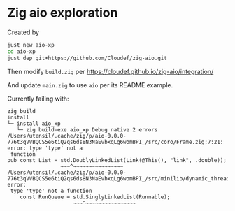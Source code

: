 # Zig aio exploration

Created by

```bash
just new aio-xp
cd aio-xp
just dep git+https://github.com/Cloudef/zig-aio.git
```

Then modify `build.zig` per https://cloudef.github.io/zig-aio/integration/

And update `main.zig` to use `aio` per its README example.

Currently failing with:

```
zig build
install
└─ install aio_xp
   └─ zig build-exe aio_xp Debug native 2 errors
/Users/utensil/.cache/zig/p/aio-0.0.0-776t3qVVBQCS5e6tiQ2qs6ds8N3NaEvbxqLg6womBPI_/src/coro/Frame.zig:7:21: error: type 'type' not a
 function
pub const List = std.DoublyLinkedList(Link(@This(), "link", .double));
                 ~~~^~~~~~~~~~~~~~~~~
/Users/utensil/.cache/zig/p/aio-0.0.0-776t3qVVBQCS5e6tiQ2qs6ds8N3NaEvbxqLg6womBPI_/src/minilib/dynamic_thread_pool.zig:27:25: error:
 type 'type' not a function
    const RunQueue = std.SinglyLinkedList(Runnable);
                     ~~~^~~~~~~~~~~~~~~~~
```

